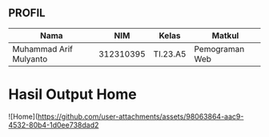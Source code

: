## PROFIL
|**Nama**|**NIM**|**Kelas**|**Matkul**|
|----|---|-----|------|
|Muhammad Arif Mulyanto|312310395|TI.23.A5|Pemograman Web|

# Hasil Output Home 
![Home](https://github.com/user-attachments/assets/98063864-aac9-4532-80b4-1d0ee738dad2
